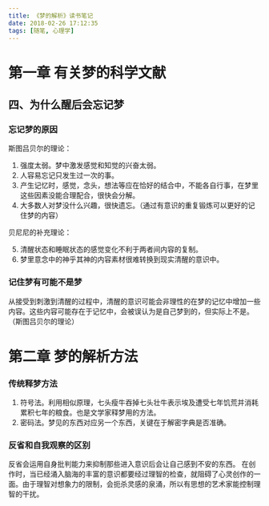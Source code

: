 ```yaml
---
title: 《梦的解析》读书笔记
date: 2018-02-26 17:12:35
tags: [随笔, 心理学]
---
```

# 第一章 有关梦的科学文献
## 四、为什么醒后会忘记梦
### 忘记梦的原因
斯图吕贝尔的理论：  

1. 强度太弱。梦中激发感觉和知觉的兴奋太弱。
2. 人容易忘记只发生过一次的事。
3. 产生记忆时，感觉，念头，想法等应在恰好的结合中，不能各自行事，在梦里这些因素没能合理配合，很快会分解。
4. 大多数人对梦没什么兴趣，很快遗忘。（通过有意识的重复锻炼可以更好的记住梦的内容）

贝尼尼的补充理论：

5. 清醒状态和睡眠状态的感觉变化不利于两者间内容的复制。
6. 梦里意念中的神乎其神的内容素材很难转换到现实清醒的意识中。
<!--more-->

### 记住梦有可能不是梦
从接受到刺激到清醒的过程中，清醒的意识可能会非理性的在梦的记忆中增加一些内容。这些内容可能存在于记忆中，会被误认为是自己梦到的，但实际上不是。（斯图吕贝尔的理论）

# 第二章 梦的解析方法
### 传统释梦方法
1. 符号法。利用相似原理，七头瘦牛吞掉七头壮牛表示埃及遭受七年饥荒并消耗累积七年的粮食。也是文学家释梦用的方法。
2. 密码法。梦见的东西对应另一个东西，关键在于解密字典是否准确。

### 反省和自我观察的区别
反省会运用自身批判能力来抑制那些进入意识后会让自己感到不安的东西。
在创作时，当已经涌入脑海的丰富的意识都要经过理智的检查，就阻碍了心灵创作的一面。由于理智对想象力的限制，会扼杀灵感的泉涌，所以有思想的艺术家能控制理智的干扰。

